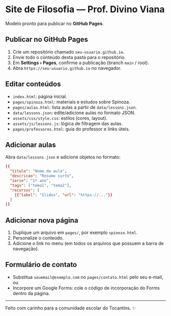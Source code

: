 
# Site de Filosofia — Prof. Divino Viana

Modelo pronto para publicar no **GitHub Pages**.

## Publicar no GitHub Pages
1. Crie um repositório chamado `seu-usuario.github.io`.
2. Envie todo o conteúdo desta pasta para o repositório.
3. Em **Settings › Pages**, confirme a publicação (branch `main` / root).
4. Abra `https://seu-usuario.github.io` no navegador.

## Editar conteúdos
- `index.html`: página inicial.
- `pages/spinoza.html`: materiais e estudos sobre Spinoza.
- `pages/aulas.html`: lista aulas a partir de `data/lessons.json`.
- `data/lessons.json`: edite/adicione aulas no formato JSON.
- `assets/css/style.css`: estilos (cores, layout).
- `assets/js/lessons.js`: lógica de filtragem das aulas.
- `pages/professores.html`: guia do professor e links úteis.

## Adicionar aulas
Abra `data/lessons.json` e adicione objetos no formato:
```json
{{
  "titulo": "Nome da aula",
  "descricao": "Resumo curto",
  "serie": "1º ano",
  "tags": ["tema1", "tema2"],
  "recursos": [
    {{"label": "Slides", "url": "https://..."}}
  ]
}}
```

## Adicionar nova página
1. Duplique um arquivo em `pages/`, por exemplo `spinoza.html`.
2. Personalize o conteúdo.
3. Adicione o link no menu (em todos os arquivos que possuem a barra de navegação).

## Formulário de contato
- Substitua `seuemail@exemplo.com` no `pages/contato.html` pelo seu e-mail, ou
- Incorpore um Google Forms: cole o código de incorporação do Forms dentro da página.

---

Feito com carinho para a comunidade escolar do Tocantins. ✨
